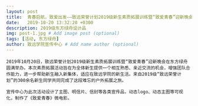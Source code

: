 ```yaml
---
layout: post
title:  青春启航，致爱出发——致远荣誉计划2019级新生素质拓展训练暨“致爱青春”迎新晚会
date:   2019-10-20 13:32:20 +0300
description: 2019级东方绿舟设计品
img: post-1.jpg # Add image post (optional)
tags: [活动, 东方绿舟]
author: 致远学院宣传中心 # Add name author (optional)
---
```

    2019年10月20日，致远荣誉计划2019级新生素质拓展训练暨“致爱青春”迎新晚会在东方绿舟圆满举办。本次素质拓展活动旨在为全体新生提供一个相互熟悉、亲近交流的机会，增强团队合作能力，进一步帮助新生融入新集体，适应在致远学院的新生活。来自2019级“致远荣誉计划”的300余名新生同学共同完成了这段难忘的户外拓展之旅。

    宣传中心为此次活动设计了主图、明信片、信封等各类宣传品，动态logo、动态主图等可视化，制作了《致爱青春》微电影。
    
    
